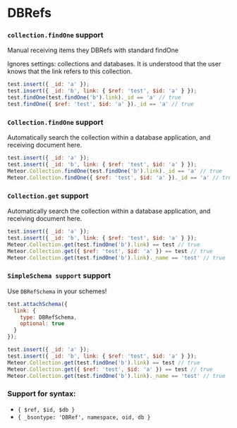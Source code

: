 # DBRefs

### `collection.findOne` support

Manual receiving items they DBRefs with standard findOne

Ignores settings: collections and databases. It is understood that the user knows that the link refers to this collection.

```js
test.insert({ _id: 'a' });
test.insert({ _id: 'b', link: { $ref: 'test', $id: 'a' } });
test.findOne(test.findOne('b').link)._id == 'a' // true
test.findOne({ $ref: 'test', $id: 'a' })._id == 'a' // true
```

### `Collection.findOne` support

Automatically search the collection within a database application, and receiving document here.

```js
test.insert({ _id: 'a' });
test.insert({ _id: 'b', link: { $ref: 'test', $id: 'a' } });
Meteor.Collection.findOne(test.findOne('b').link)._id == 'a' // true
Meteor.Collection.findOne({ $ref: 'test', $id: 'a' })._id == 'a' // true
```

### `Collection.get` support

Automatically search the collection within a database application, and receiving document here.

```js
test.insert({ _id: 'a' });
test.insert({ _id: 'b', link: { $ref: 'test', $id: 'a' } });
Meteor.Collection.get(test.findOne('b').link) == test // true
Meteor.Collection.get({ $ref: 'test', $id: 'a' }) == test // true
Meteor.Collection.get(test.findOne('b').link)._name == 'test' // true
```

### `SimpleSchema support` support

Use `DBRefSchema` in your schemes!

```js
test.attachSchema({
  link: {
    type: DBRefSchema,
    optional: true
  }
});

test.insert({ _id: 'a' });
test.insert({ _id: 'b', link: { $ref: 'test', $id: 'a' } });
Meteor.Collection.get(test.findOne('b').link) == test // true
Meteor.Collection.get({ $ref: 'test', $id: 'a' }) == test // true
Meteor.Collection.get(test.findOne('b').link)._name == 'test' // true
```

### Support for syntax:

* `{ $ref, $id, $db }`
* `{ _bsontype: 'DBRef', namespace, oid, db }`
